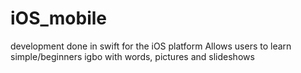 # iOS_mobile
development done in swift for the iOS platform
Allows users to learn simple/beginners igbo with words, pictures and slideshows
